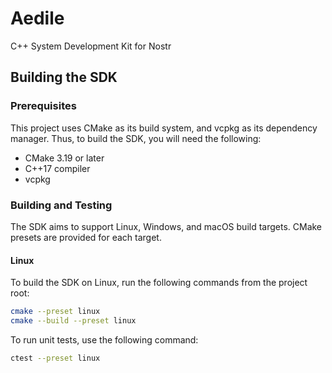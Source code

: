 # Aedile

C++ System Development Kit for Nostr

## Building the SDK

### Prerequisites

This project uses CMake as its build system, and vcpkg as its dependency manager.  Thus, to build the SDK, you will need the following:

- CMake 3.19 or later
- C++17 compiler
- vcpkg

### Building and Testing

The SDK aims to support Linux, Windows, and macOS build targets.  CMake presets are provided for each target.

#### Linux

To build the SDK on Linux, run the following commands from the project root:

```bash
cmake --preset linux
cmake --build --preset linux
```

To run unit tests, use the following command:

```bash
ctest --preset linux
```
